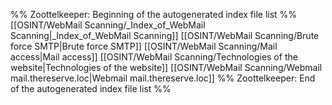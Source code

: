 %% Zoottelkeeper: Beginning of the autogenerated index file list  %%
 [[OSINT/WebMail Scanning/_Index_of_WebMail Scanning|_Index_of_WebMail Scanning]]
 [[OSINT/WebMail Scanning/Brute force SMTP|Brute force SMTP]]
 [[OSINT/WebMail Scanning/Mail access|Mail access]]
 [[OSINT/WebMail Scanning/Technologies of the website|Technologies of the website]]
 [[OSINT/WebMail Scanning/Webmail mail.thereserve.loc|Webmail mail.thereserve.loc]]
%% Zoottelkeeper: End of the autogenerated index file list  %%
